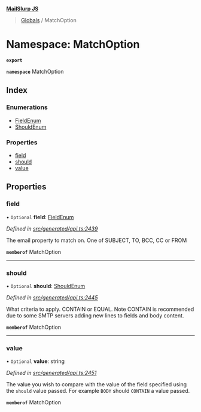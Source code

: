 **[MailSlurp JS](../README.md)**

> [Globals](../README.md) / MatchOption

# Namespace: MatchOption

**`export`** 

**`namespace`** MatchOption

## Index

### Enumerations

* [FieldEnum](../enums/matchoption.fieldenum.md)
* [ShouldEnum](../enums/matchoption.shouldenum.md)

### Properties

* [field](matchoption.md#field)
* [should](matchoption.md#should)
* [value](matchoption.md#value)

## Properties

### field

• `Optional` **field**: [FieldEnum](../enums/matchoption.fieldenum.md)

*Defined in [src/generated/api.ts:2439](https://github.com/mailslurp/mailslurp-client/blob/24bff2e/src/generated/api.ts#L2439)*

The email property to match on. One of SUBJECT, TO, BCC, CC or FROM

**`memberof`** MatchOption

___

### should

• `Optional` **should**: [ShouldEnum](../enums/matchoption.shouldenum.md)

*Defined in [src/generated/api.ts:2445](https://github.com/mailslurp/mailslurp-client/blob/24bff2e/src/generated/api.ts#L2445)*

What criteria to apply. CONTAIN or EQUAL. Note CONTAIN is recommended due to some SMTP servers adding new lines to fields and body content.

**`memberof`** MatchOption

___

### value

• `Optional` **value**: string

*Defined in [src/generated/api.ts:2451](https://github.com/mailslurp/mailslurp-client/blob/24bff2e/src/generated/api.ts#L2451)*

The value you wish to compare with the value of the field specified using the `should` value passed. For example `BODY` should `CONTAIN` a value passed.

**`memberof`** MatchOption
